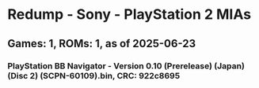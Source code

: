 # Redump - Sony - PlayStation 2 MIAs
## Games: 1, ROMs: 1, as of 2025-06-23

### PlayStation BB Navigator - Version 0.10 (Prerelease) (Japan) (Disc 2) (SCPN-60109).bin, CRC: 922c8695
